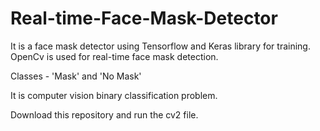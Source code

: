 # Real-time-Face-Mask-Detector

It is a face mask detector using Tensorflow and Keras library for training.
OpenCv is used for real-time face mask detection.

Classes - 'Mask' and 'No Mask'

It is computer vision binary classification problem.

Download this repository and run the cv2 file.
